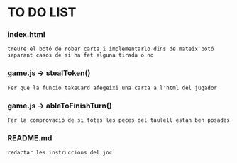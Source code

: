 
# TO DO LIST

### index.html
    treure el botó de robar carta i implementarlo dins de mateix botó separant casos de si ha fet alguna tirada o no

### game.js -> stealToken()
    Fer que la funcio takeCard afegeixi una carta a l'html del jugador

### game.js -> ableToFinishTurn()
    Fer la comprovació de si totes les peces del taulell estan ben posades

### README.md
    redactar les instruccions del joc